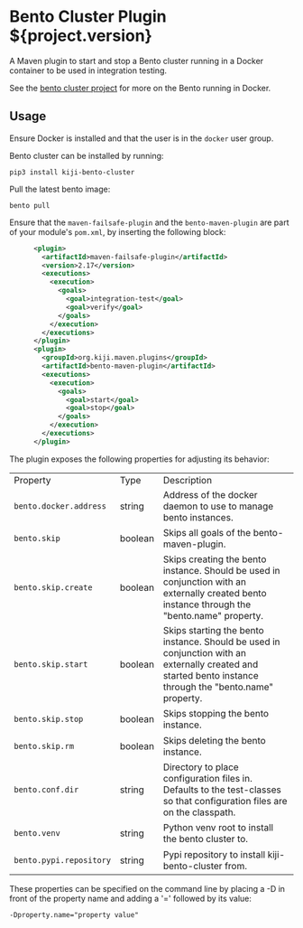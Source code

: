 Bento Cluster Plugin ${project.version}
=======================================

A Maven plugin to start and stop a Bento cluster running in a Docker container to be used in integration testing.

See the [bento cluster project](https://github.com/kijiproject/bento-cluster) for more on the Bento running in Docker.

Usage
-----

Ensure Docker is installed and that the user is in the `docker` user group.

Bento cluster can be installed by running:

    pip3 install kiji-bento-cluster

Pull the latest bento image:

    bento pull

Ensure that the `maven-failsafe-plugin` and the `bento-maven-plugin` are part of your module's
`pom.xml`, by inserting the following block:
```xml
      <plugin>
        <artifactId>maven-failsafe-plugin</artifactId>
        <version>2.17</version>
        <executions>
          <execution>
            <goals>
              <goal>integration-test</goal>
              <goal>verify</goal>
            </goals>
          </execution>
        </executions>
      </plugin>
      <plugin>
        <groupId>org.kiji.maven.plugins</groupId>
        <artifactId>bento-maven-plugin</artifactId>
        <executions>
          <execution>
            <goals>
              <goal>start</goal>
              <goal>stop</goal>
            </goals>
          </execution>
        </executions>
      </plugin>
```


The plugin exposes the following properties for adjusting its behavior:

<table>
  <tr>
    <td>Property</td>
    <td>Type</td>
    <td>Description</td>
  </tr>
  <tr>
    <td><pre><code>bento.docker.address</code></pre></td>
    <td>string</td>
    <td>Address of the docker daemon to use to manage bento instances.</td>
  </tr>
  <tr>
    <td><pre><code>bento.skip</code></pre></td>
    <td>boolean</td>
    <td>Skips all goals of the bento-maven-plugin.</td>
  </tr>
  <tr>
    <td><pre><code>bento.skip.create</code></pre></td>
    <td>boolean</td>
    <td>
      Skips creating the bento instance. Should be used in conjunction with an externally created
      bento instance through the "bento.name" property.
    </td>
  </tr>
  <tr>
    <td><pre><code>bento.skip.start</code></pre></td>
    <td>boolean</td>
    <td>
      Skips starting the bento instance. Should be used in conjunction with an externally created
      and started bento instance through the "bento.name" property.
    </td>
  </tr>
  <tr>
    <td><pre><code>bento.skip.stop</code></pre></td>
    <td>boolean</td>
    <td>Skips stopping the bento instance.</td>
  </tr>
  <tr>
    <td><pre><code>bento.skip.rm</code></pre></td>
    <td>boolean</td>
    <td>Skips deleting the bento instance.</td>
  </tr>
  <tr>
    <td><pre><code>bento.conf.dir</code></pre></td>
    <td>string</td>
    <td>
      Directory to place configuration files in. Defaults to the test-classes so that
      configuration files are on the classpath.
    </td>
  </tr>
  <tr>
    <td><pre><code>bento.venv</code></pre></td>
    <td>string</td>
    <td>Python venv root to install the bento cluster to.</td>
  </tr>
  <tr>
    <td><pre><code>bento.pypi.repository</code></pre></td>
    <td>string</td>
    <td>Pypi repository to install kiji-bento-cluster from.</td>
  </tr>
</table>


These properties can be specified on the command line by placing a -D in front of the property name
and adding a '=' followed by its value:

    -Dproperty.name="property value"
